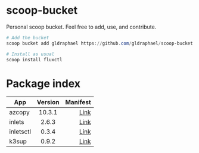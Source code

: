 # scoop-bucket
Personal scoop bucket. Feel free to add, use, and contribute.


```ps1
# Add the bucket
scoop bucket add gldraphael https://github.com/gldraphael/scoop-bucket

# Install as usual
scoop install fluxctl
```

# Package index

| App       | Version |                                                                           Manifest  |
|-----------|:-------:|------------------------------------------------------------------------------------:|
| azcopy    |  10.3.1 | [Link](https://github.com/gldraphael/scoop-bucket/blob/master/bucket/azcopy.json)   |
| inlets    |  2.6.3  | [Link](https://github.com/gldraphael/scoop-bucket/blob/master/bucket/inlets.json)   |
| inletsctl |  0.3.4  | [Link](https://github.com/gldraphael/scoop-bucket/blob/master/bucket/inletsctl.json)|
| k3sup     |  0.9.2  | [Link](https://github.com/gldraphael/scoop-bucket/blob/master/bucket/k3sup.json)    |

